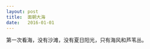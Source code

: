 ```yaml
---
layout: post
title:  面朝大海
date:   2016-01-01
---
```


<p class="intro"><span class="dropcap">第</span>一次看海，没有沙滩，没有夏日阳光，只有海风和芦苇丛。</p>

<img src="{{ '/public/img/ocean.png' | prepend: site.baseurl }}" alt="">
